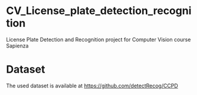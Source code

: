 # CV_License_plate_detection_recognition
License Plate Detection and Recognition project for Computer Vision course Sapienza

# Dataset
The used dataset is available at https://github.com/detectRecog/CCPD
